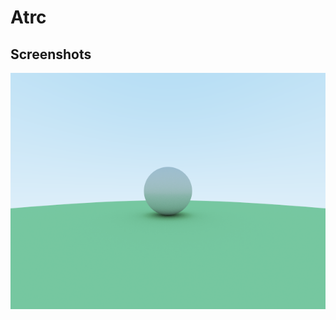 # Atrc

## Screenshots

![SinglePathTracedDiffuseSphere](./Build/Output/SinglePathTracedDiffuseSphere.png)